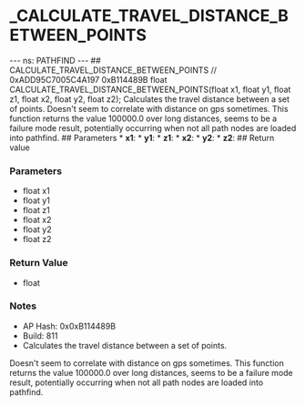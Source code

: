 # _CALCULATE_TRAVEL_DISTANCE_BETWEEN_POINTS

--- ns: PATHFIND --- ## CALCULATE_TRAVEL_DISTANCE_BETWEEN_POINTS  // 0xADD95C7005C4A197 0xB114489B float CALCULATE_TRAVEL_DISTANCE_BETWEEN_POINTS(float x1, float y1, float z1, float x2, float y2, float z2);  Calculates the travel distance between a set of points. Doesn't seem to correlate with distance on gps sometimes.  This function returns the value 100000.0 over long distances, seems to be a failure mode result, potentially occurring when not all path nodes are loaded into pathfind.  ## Parameters * **x1**: * **y1**: * **z1**: * **x2**: * **y2**: * **z2**:  ## Return value

### Parameters
* float x1
* float y1
* float z1
* float x2
* float y2
* float z2

### Return Value
* float

### Notes
* AP Hash: 0x0xB114489B
* Build: 811
* Calculates the travel distance between a set of points.

Doesn't seem to correlate with distance on gps sometimes.
This function returns the value 100000.0 over long distances, seems to be a failure mode result, potentially occurring when not all path nodes are loaded into pathfind.

